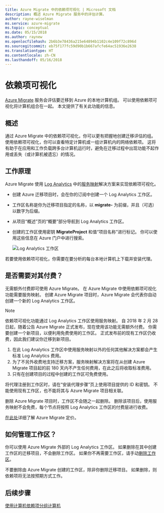 ```yaml
---
title: Azure Migrate 中的依赖项可视化 | Microsoft 文档
description: 概述 Azure Migrate 服务中的评估计算。
author: rayne-wiselman
ms.service: azure-migrate
ms.topic: conceptual
ms.date: 05/15/2018
ms.author: raynew
ms.openlocfilehash: 2b6b3e78436a215e64894b1102c4e109f72c896d
ms.sourcegitcommit: eb75f177fc59d90b1b667afcfe64ac51936e2638
ms.translationtype: HT
ms.contentlocale: zh-CN
ms.lasthandoff: 05/16/2018
---
```

# <a name="dependency-visualization"></a>依赖项可视化

[Azure Migrate](migrate-overview.md) 服务会评估要迁移到 Azure 的本地计算机组。 可以使用依赖项可视化将计算机组合在一起。 本文提供了有关此功能的信息。


## <a name="overview"></a>概述

通过 Azure Migrate 中的依赖项可视化，你可以更有把握地创建迁移评估的组。 使用依赖项可视化，你可以查看特定计算机或一组计算机内的网络依赖项。 这将有助于在应用和工作负载跨多台计算机运行时，避免在迁移过程中出现功能不起作用或丢失（或计算机被遗忘）的情况。  

## <a name="how-does-it-work"></a>工作原理

Azure Migrate 使用 [Log Analytics](../log-analytics/log-analytics-overview.md) 中的[服务映射](../operations-management-suite/operations-management-suite-service-map.md)解决方案来实现依赖项可视化。
- 创建 Azure 迁移项目时，会在你的订阅中创建一个 Log Analytics 工作区。
- 工作区名称是你为迁移项目指定的名称，以 **migrate-** 为前缀，并且（可选）以数字为后缀。 
- 从项目“概述”页的“概要”部分导航到 Log Analytics 工作区。
- 创建的工作区使用密钥 **MigrateProject** 和值“项目名称”进行标记。 你可以使用这些信息在 Azure 门户中进行搜索。  

    ![Log Analytics 工作区](./media/concepts-dependency-visualization/oms-workspace.png)

若要使用依赖项可视化，你需要在要分析的每台本地计算机上下载并安装代理。  

## <a name="do-i-need-to-pay-for-it"></a>是否需要对其付费？

无需额外付费即可使用 Azure Migrate。 在 Azure Migrate 中使用依赖项可视化功能需要服务映射。 创建 Azure Migrate 项目时，Azure Migrate 会代表你自动创建一个新的 Log Analytics 工作区。

> [!NOTE]
> 依赖项可视化功能通过 Log Analytics 工作区使用服务映射。 自 2018 年 2 月 28 日起，随着公告 Azure Migrate 正式发布，现在使用该功能无需额外付费。 你需要创建一个新项目，以便利用免费使用的工作区。 正式发布前的现有工作区仍收费，因此我们建议你迁移到新项目。

1. 在此 Log Analytics 工作区中使用服务映射以外的任何其他解决方案都会产生标准 Log Analytics 费用。 
2. 为了不另外收费地支持迁移方案，服务映射解决方案将在从创建 Azure Migrate 项目起的前 180 天内不产生任何费用，在此之后将收取标准费用。
3. 只有在创建项目的过程中创建的工作区可免费使用。

将代理注册到工作区时，请在“安装代理步骤”页上使用项目提供的 ID 和密钥。 不能使用现有工作区，也不能将其与 Azure Migrate 项目相关联。

删除 Azure Migrate 项目时，工作区不会随之一起删除。 删除该项目后，使用服务映射不会免费，每个节点将按照 Log Analytics 工作区的付费层进行收费。

[在此处](https://azure.microsoft.com/pricing/details/azure-migrate/)详细了解 Azure Migrate 定价。 

## <a name="how-do-i-manage-the-workspace"></a>如何管理工作区？

你可以使用 Azure Migrate 外部的 Log Analytics 工作区。 如果删除在其中创建工作区的迁移项目，不会删除工作区。 如果你不再需要工作区，请手动[删除工作区](../log-analytics/log-analytics-manage-access.md)。

不要删除由 Azure Migrate 创建的工作区，除非你删除迁移项目。 如果删除，则依赖项将无法按预期方式工作。

## <a name="next-steps"></a>后续步骤

[使用计算机依赖项分组计算机](how-to-create-group-machine-dependencies.md)